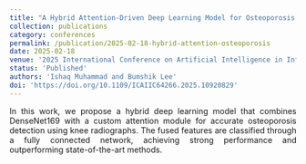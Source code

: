 ```yaml
---
title: "A Hybrid Attention-Driven Deep Learning Model for Osteoporosis Detection in Knees"
collection: publications
category: conferences
permalink: /publication/2025-02-18-hybrid-attention-osteoporosis
date: 2025-02-18
venue: '2025 International Conference on Artificial Intelligence in Information and Communication (ICAIIC)'
status: 'Published'
authors: 'Ishaq Muhammad and Bumshik Lee'
doi: 'https://doi.org/10.1109/ICAIIC64266.2025.10920829'
---
```

<p style="text-align: justify;"> In this work, we propose a hybrid deep learning model that combines DenseNet169 with a custom attention module for accurate osteoporosis detection using knee radiographs. The fused features are classified through a fully connected network, achieving strong performance and outperforming state-of-the-art methods. </p>